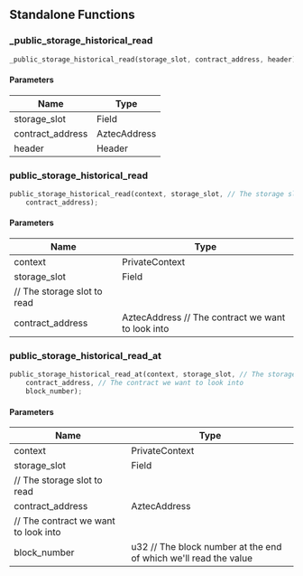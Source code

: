 ## Standalone Functions

### _public_storage_historical_read

```rust
_public_storage_historical_read(storage_slot, contract_address, header);
```

#### Parameters
| Name | Type |
| --- | --- |
| storage_slot | Field |
| contract_address | AztecAddress |
| header | Header |

### public_storage_historical_read

```rust
public_storage_historical_read(context, storage_slot, // The storage slot to read
    contract_address);
```

#### Parameters
| Name | Type |
| --- | --- |
| context | PrivateContext |
| storage_slot | Field |
| // The storage slot to read
    contract_address | AztecAddress // The contract we want to look into |

### public_storage_historical_read_at

```rust
public_storage_historical_read_at(context, storage_slot, // The storage slot to read
    contract_address, // The contract we want to look into
    block_number);
```

#### Parameters
| Name | Type |
| --- | --- |
| context | PrivateContext |
| storage_slot | Field |
| // The storage slot to read
    contract_address | AztecAddress |
| // The contract we want to look into
    block_number | u32 // The block number at the end of which we'll read the value |

